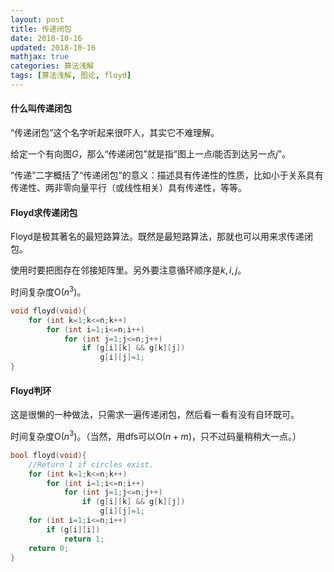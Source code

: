```yaml
---
layout: post
title: 传递闭包
date: 2018-10-16
updated: 2018-10-16
mathjax: true
categories: 算法浅解
tags: [算法浅解, 图论, floyd]
---
```


#### 什么叫传递闭包
“传递闭包”这个名字听起来很吓人，其实它不难理解。

给定一个有向图$G$，那么“传递闭包”就是指“图上一点$i$能否到达另一点$j$”。

<!-- more -->

“传递”二字概括了“传递闭包”的意义：描述具有传递性的性质，比如小于关系具有传递性、两非零向量平行（或线性相关）具有传递性，等等。

#### $\text{Floyd}$求传递闭包
$\text{Floyd}$是极其著名的最短路算法。既然是最短路算法，那就也可以用来求传递闭包。

使用时要把图存在邻接矩阵里。另外要注意循环顺序是$k,i,j$。

时间复杂度$\text{O}(n^3)$。

```cpp
void floyd(void){
    for (int k=1;k<=n;k++)
        for (int i=1;i<=n;i++)
            for (int j=1;j<=n;j++)
                if (g[i][k] && g[k][j])
                    g[i][j]=1;
}
```

#### $\text{Floyd}$判环
这是很懒的一种做法，只需求一遍传递闭包，然后看一看有没有自环既可。

时间复杂度$\text{O}(n^3)$。（当然，用$\text{dfs}$可以$\text{O}(n+m)$，只不过码量稍稍大一点。）

```cpp
bool floyd(void){
    //Return 1 if circles exist.
    for (int k=1;k<=n;k++)
        for (int i=1;i<=n;i++)
            for (int j=1;j<=n;j++)
                if (g[i][k] && g[k][j])
                    g[i][j]=1;
    for (int i=1;i<=n;i++)
        if (g[i][i])
            return 1;
    return 0;
}
```